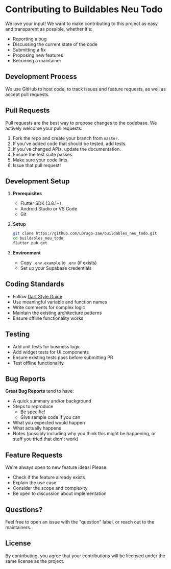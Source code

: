 # Contributing to Buildables Neu Todo

We love your input! We want to make contributing to this project as easy and transparent as possible, whether it's:

- Reporting a bug
- Discussing the current state of the code
- Submitting a fix
- Proposing new features
- Becoming a maintainer

## Development Process

We use GitHub to host code, to track issues and feature requests, as well as accept pull requests.

## Pull Requests

Pull requests are the best way to propose changes to the codebase. We actively welcome your pull requests:

1. Fork the repo and create your branch from `master`.
2. If you've added code that should be tested, add tests.
3. If you've changed APIs, update the documentation.
4. Ensure the test suite passes.
5. Make sure your code lints.
6. Issue that pull request!

## Development Setup

1. **Prerequisites**
   - Flutter SDK (3.8.1+)
   - Android Studio or VS Code
   - Git

2. **Setup**
   ```bash
   git clone https://github.com/LDrago-zae/buildables_neu_todo.git
   cd buildables_neu_todo
   flutter pub get
   ```

3. **Environment**
   - Copy `.env.example` to `.env` (if exists)
   - Set up your Supabase credentials

## Coding Standards

- Follow [Dart Style Guide](https://dart.dev/guides/language/effective-dart/style)
- Use meaningful variable and function names
- Write comments for complex logic
- Maintain the existing architecture patterns
- Ensure offline functionality works

## Testing

- Add unit tests for business logic
- Add widget tests for UI components
- Ensure existing tests pass before submitting PR
- Test offline functionality

## Bug Reports

**Great Bug Reports** tend to have:

- A quick summary and/or background
- Steps to reproduce
  - Be specific!
  - Give sample code if you can
- What you expected would happen
- What actually happens
- Notes (possibly including why you think this might be happening, or stuff you tried that didn't work)

## Feature Requests

We're always open to new feature ideas! Please:

- Check if the feature already exists
- Explain the use case
- Consider the scope and complexity
- Be open to discussion about implementation

## Questions?

Feel free to open an issue with the "question" label, or reach out to the maintainers.

## License

By contributing, you agree that your contributions will be licensed under the same license as the project.